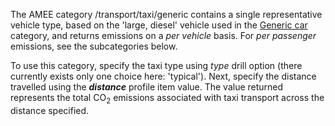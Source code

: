 The AMEE category /transport/taxi/generic contains a single
representative vehicle type, based on the 'large, diesel' vehicle used
in the [Generic car](Generic_car_transport) category, and returns
emissions on a *per vehicle* basis. For *per passenger* emissions, see
the subcategories below.

To use this category, specify the taxi type using *type* drill option
(there currently exists only one choice here: 'typical'). Next, specify
the distance travelled using the ***distance*** profile item value. The
value returned represents the total CO<sub>2</sub> emissions associated with
taxi transport across the distance specified.

